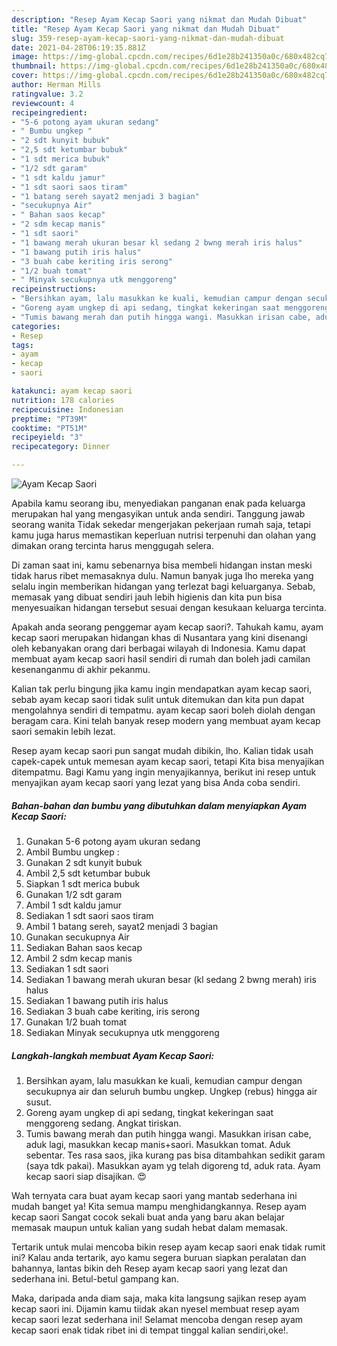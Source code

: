 ```yaml
---
description: "Resep Ayam Kecap Saori yang nikmat dan Mudah Dibuat"
title: "Resep Ayam Kecap Saori yang nikmat dan Mudah Dibuat"
slug: 359-resep-ayam-kecap-saori-yang-nikmat-dan-mudah-dibuat
date: 2021-04-28T06:19:35.881Z
image: https://img-global.cpcdn.com/recipes/6d1e28b241350a0c/680x482cq70/ayam-kecap-saori-foto-resep-utama.jpg
thumbnail: https://img-global.cpcdn.com/recipes/6d1e28b241350a0c/680x482cq70/ayam-kecap-saori-foto-resep-utama.jpg
cover: https://img-global.cpcdn.com/recipes/6d1e28b241350a0c/680x482cq70/ayam-kecap-saori-foto-resep-utama.jpg
author: Herman Mills
ratingvalue: 3.2
reviewcount: 4
recipeingredient:
- "5-6 potong ayam ukuran sedang"
- " Bumbu ungkep "
- "2 sdt kunyit bubuk"
- "2,5 sdt ketumbar bubuk"
- "1 sdt merica bubuk"
- "1/2 sdt garam"
- "1 sdt kaldu jamur"
- "1 sdt saori saos tiram"
- "1 batang sereh sayat2 menjadi 3 bagian"
- "secukupnya Air"
- " Bahan saos kecap"
- "2 sdm kecap manis"
- "1 sdt saori"
- "1 bawang merah ukuran besar kl sedang 2 bwng merah iris halus"
- "1 bawang putih iris halus"
- "3 buah cabe keriting iris serong"
- "1/2 buah tomat"
- " Minyak secukupnya utk menggoreng"
recipeinstructions:
- "Bersihkan ayam, lalu masukkan ke kuali, kemudian campur dengan secukupnya air dan seluruh bumbu ungkep. Ungkep (rebus) hingga air susut."
- "Goreng ayam ungkep di api sedang, tingkat kekeringan saat menggoreng sedang. Angkat tiriskan."
- "Tumis bawang merah dan putih hingga wangi. Masukkan irisan cabe, aduk lagi, masukkan kecap manis+saori. Masukkan tomat. Aduk sebentar. Tes rasa saos, jika kurang pas bisa ditambahkan sedikit garam (saya tdk pakai). Masukkan ayam yg telah digoreng td, aduk rata. Ayam kecap saori siap disajikan. 😍"
categories:
- Resep
tags:
- ayam
- kecap
- saori

katakunci: ayam kecap saori 
nutrition: 178 calories
recipecuisine: Indonesian
preptime: "PT39M"
cooktime: "PT51M"
recipeyield: "3"
recipecategory: Dinner

---
```



![Ayam Kecap Saori](https://img-global.cpcdn.com/recipes/6d1e28b241350a0c/680x482cq70/ayam-kecap-saori-foto-resep-utama.jpg)

Apabila kamu seorang ibu, menyediakan panganan enak pada keluarga merupakan hal yang mengasyikan untuk anda sendiri. Tanggung jawab seorang  wanita Tidak sekedar mengerjakan pekerjaan rumah saja, tetapi kamu juga harus memastikan keperluan nutrisi terpenuhi dan olahan yang dimakan orang tercinta harus menggugah selera.

Di zaman  saat ini, kamu sebenarnya bisa membeli hidangan instan meski tidak harus ribet memasaknya dulu. Namun banyak juga lho mereka yang selalu ingin memberikan hidangan yang terlezat bagi keluarganya. Sebab, memasak yang dibuat sendiri jauh lebih higienis dan kita pun bisa menyesuaikan hidangan tersebut sesuai dengan kesukaan keluarga tercinta. 



Apakah anda seorang penggemar ayam kecap saori?. Tahukah kamu, ayam kecap saori merupakan hidangan khas di Nusantara yang kini disenangi oleh kebanyakan orang dari berbagai wilayah di Indonesia. Kamu dapat membuat ayam kecap saori hasil sendiri di rumah dan boleh jadi camilan kesenanganmu di akhir pekanmu.

Kalian tak perlu bingung jika kamu ingin mendapatkan ayam kecap saori, sebab ayam kecap saori tidak sulit untuk ditemukan dan kita pun dapat mengolahnya sendiri di tempatmu. ayam kecap saori boleh diolah dengan beragam cara. Kini telah banyak resep modern yang membuat ayam kecap saori semakin lebih lezat.

Resep ayam kecap saori pun sangat mudah dibikin, lho. Kalian tidak usah capek-capek untuk memesan ayam kecap saori, tetapi Kita bisa menyajikan ditempatmu. Bagi Kamu yang ingin menyajikannya, berikut ini resep untuk menyajikan ayam kecap saori yang lezat yang bisa Anda coba sendiri.

<!--inarticleads1-->

##### Bahan-bahan dan bumbu yang dibutuhkan dalam menyiapkan Ayam Kecap Saori:

1. Gunakan 5-6 potong ayam ukuran sedang
1. Ambil  Bumbu ungkep :
1. Gunakan 2 sdt kunyit bubuk
1. Ambil 2,5 sdt ketumbar bubuk
1. Siapkan 1 sdt merica bubuk
1. Gunakan 1/2 sdt garam
1. Ambil 1 sdt kaldu jamur
1. Sediakan 1 sdt saori saos tiram
1. Ambil 1 batang sereh, sayat2 menjadi 3 bagian
1. Gunakan secukupnya Air
1. Sediakan  Bahan saos kecap
1. Ambil 2 sdm kecap manis
1. Sediakan 1 sdt saori
1. Sediakan 1 bawang merah ukuran besar (kl sedang 2 bwng merah) iris halus
1. Sediakan 1 bawang putih iris halus
1. Sediakan 3 buah cabe keriting, iris serong
1. Gunakan 1/2 buah tomat
1. Sediakan  Minyak secukupnya utk menggoreng




<!--inarticleads2-->

##### Langkah-langkah membuat Ayam Kecap Saori:

1. Bersihkan ayam, lalu masukkan ke kuali, kemudian campur dengan secukupnya air dan seluruh bumbu ungkep. Ungkep (rebus) hingga air susut.
1. Goreng ayam ungkep di api sedang, tingkat kekeringan saat menggoreng sedang. Angkat tiriskan.
1. Tumis bawang merah dan putih hingga wangi. Masukkan irisan cabe, aduk lagi, masukkan kecap manis+saori. Masukkan tomat. Aduk sebentar. Tes rasa saos, jika kurang pas bisa ditambahkan sedikit garam (saya tdk pakai). Masukkan ayam yg telah digoreng td, aduk rata. Ayam kecap saori siap disajikan. 😍




Wah ternyata cara buat ayam kecap saori yang mantab sederhana ini mudah banget ya! Kita semua mampu menghidangkannya. Resep ayam kecap saori Sangat cocok sekali buat anda yang baru akan belajar memasak maupun untuk kalian yang sudah hebat dalam memasak.

Tertarik untuk mulai mencoba bikin resep ayam kecap saori enak tidak rumit ini? Kalau anda tertarik, ayo kamu segera buruan siapkan peralatan dan bahannya, lantas bikin deh Resep ayam kecap saori yang lezat dan sederhana ini. Betul-betul gampang kan. 

Maka, daripada anda diam saja, maka kita langsung sajikan resep ayam kecap saori ini. Dijamin kamu tiidak akan nyesel membuat resep ayam kecap saori lezat sederhana ini! Selamat mencoba dengan resep ayam kecap saori enak tidak ribet ini di tempat tinggal kalian sendiri,oke!.

